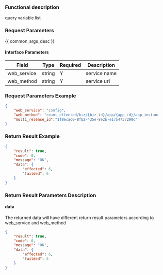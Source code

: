 ### Functional description

query variable list

### Request Parameters

{{ common_args_desc }}

#### Interface Parameters

| Field        | Type       | Required | Description |
|--------------|------------|----------|-------------|
| web_service       |  string    | Y        | service name |
| web_method |  string    | Y        | service uri |

### Request Parameters Example

```json
{
	"web_service": "config",
	"web_method": "count_effected/biz/{biz_id}/app/{app_id}/app_instance",
    "multi_release_id":"1f8ecac0-8fb2-435e-8e2b-e17b4737290c"
}

```

### Return Result Example

```json
{
    "result": true,
    "code": 0,
    "message": "OK",
    "data": {
        "effected": 6,
        "failded": 6
    }
}
```

### Return Result Parameters Description

#### data

The returned data will have different return result parameters according to web_service and web_method
```json
{
    "result": true,
    "code": 0,
    "message": "OK",
    "data": {
        "effected": 6,
        "failded": 6
    }
}
```
